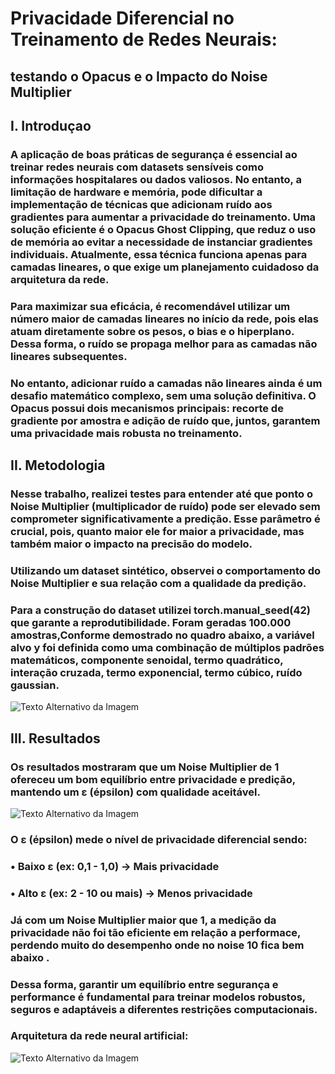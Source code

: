 # Privacidade Diferencial no Treinamento de Redes Neurais: 

## testando o Opacus e o Impacto do Noise Multiplier

##  I. Introduçao   
### A aplicação de boas práticas de segurança é essencial  ao treinar redes neurais com datasets sensíveis como informações hospitalares ou dados valiosos. No  entanto, a limitação de hardware e memória, pode dificultar a implementação de técnicas que adicionam ruído aos gradientes para aumentar a privacidade do treinamento.                      Uma solução eficiente é o Opacus Ghost Clipping, que reduz o uso de memória ao evitar a necessidade de instanciar gradientes individuais. Atualmente, essa técnica funciona apenas para camadas lineares, o que exige um planejamento cuidadoso da arquitetura da rede.  
### Para maximizar sua eficácia, é recomendável utilizar um número maior de camadas lineares no início da rede, pois elas atuam diretamente sobre os pesos, o bias e o hiperplano. Dessa forma, o ruído se propaga melhor para as camadas não lineares subsequentes. 
### No entanto, adicionar ruído a camadas não lineares ainda é um desafio matemático complexo, sem uma solução definitiva. O Opacus possui dois mecanismos principais: recorte de gradiente por amostra e adição de ruído que, juntos, garantem uma privacidade mais robusta no treinamento. 
 
## II. Metodologia  
### Nesse trabalho, realizei testes para entender até que ponto o Noise Multiplier (multiplicador de ruído) pode ser elevado sem comprometer significativamente a predição. Esse parâmetro é crucial, pois, quanto maior ele for maior a privacidade, mas também maior o impacto na precisão do modelo. 
### Utilizando um dataset sintético, observei o comportamento do Noise Multiplier e sua relação com a qualidade da predição. 
### Para a 	construção do 	dataset utilizei torch.manual_seed(42) 	que 	garante 	a reprodutibilidade. Foram geradas 100.000 amostras,Conforme demostrado no quadro abaixo, a variável alvo y foi definida como uma combinação de múltiplos padrões matemáticos, componente senoidal, termo quadrático, interação cruzada, termo exponencial,  termo cúbico, ruído gaussian.    

![Texto Alternativo da Imagem](Imagem1.jpg)





## III. Resultados          
### Os resultados mostraram que um Noise Multiplier de 1 ofereceu um bom equilíbrio entre privacidade e predição, mantendo um ε (épsilon) com qualidade aceitável. 
![Texto Alternativo da Imagem](Imagem2.jpg)


  
###  O ε (épsilon) mede o nível de privacidade diferencial sendo:

###  •	Baixo ε (ex: 0,1 - 1,0) → Mais privacidade  
###  •	Alto ε (ex: 2 - 10 ou mais) → Menos privacidade  
###       Já com um Noise Multiplier maior que 1, a medição da privacidade não foi tão eficiente em relação a performace, perdendo muito do desempenho onde no noise 10 fica bem abaixo . 
### Dessa forma, garantir um equilíbrio entre segurança e performance é fundamental para treinar modelos robustos, seguros e adaptáveis a diferentes restrições computacionais. 
### Arquitetura da rede neural  artificial:      
![Texto Alternativo da Imagem](Imagem3.jpg)
